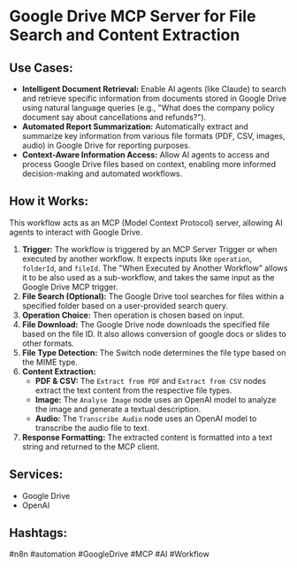 # Google Drive MCP Server for File Search and Content Extraction

## Use Cases:

- **Intelligent Document Retrieval:** Enable AI agents (like Claude) to search and retrieve specific information from documents stored in Google Drive using natural language queries (e.g., "What does the company policy document say about cancellations and refunds?").
- **Automated Report Summarization:** Automatically extract and summarize key information from various file formats (PDF, CSV, images, audio) in Google Drive for reporting purposes.
- **Context-Aware Information Access:** Allow AI agents to access and process Google Drive files based on context, enabling more informed decision-making and automated workflows.

## How it Works:

This workflow acts as an MCP (Model Context Protocol) server, allowing AI agents to interact with Google Drive.

1.  **Trigger:** The workflow is triggered by an MCP Server Trigger or when executed by another workflow. It expects inputs like `operation`, `folderId`, and `fileId`. The "When Executed by Another Workflow" allows it to be also used as a sub-workflow, and takes the same input as the Google Drive MCP trigger.
2.  **File Search (Optional):** The Google Drive tool searches for files within a specified folder based on a user-provided search query.
3.  **Operation Choice:** Then operation is chosen based on input.
4.  **File Download:** The Google Drive node downloads the specified file based on the file ID. It also allows conversion of google docs or slides to other formats.
5.  **File Type Detection:** The Switch node determines the file type based on the MIME type.
6.  **Content Extraction:**
    *   **PDF & CSV:** The `Extract from PDF` and `Extract from CSV` nodes extract the text content from the respective file types.
    *   **Image:** The `Analyse Image` node uses an OpenAI model to analyze the image and generate a textual description.
    *   **Audio:** The `Transcribe Audio` node uses an OpenAI model to transcribe the audio file to text.
7.  **Response Formatting:** The extracted content is formatted into a text string and returned to the MCP client.

## Services:

*   Google Drive
*   OpenAI

## Hashtags:

#n8n #automation #GoogleDrive #MCP #AI #Workflow
